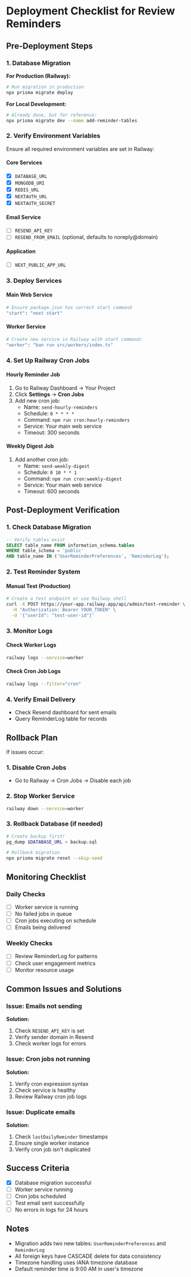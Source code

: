 # Deployment Checklist for Review Reminders

## Pre-Deployment Steps

### 1. Database Migration

**For Production (Railway):**
```bash
# Run migration in production
npx prisma migrate deploy
```

**For Local Development:**
```bash
# Already done, but for reference:
npx prisma migrate dev --name add-reminder-tables
```

### 2. Verify Environment Variables

Ensure all required environment variables are set in Railway:

#### Core Services
- [x] `DATABASE_URL`
- [x] `MONGODB_URI`
- [x] `REDIS_URL`
- [x] `NEXTAUTH_URL`
- [x] `NEXTAUTH_SECRET`

#### Email Service
- [ ] `RESEND_API_KEY`
- [ ] `RESEND_FROM_EMAIL` (optional, defaults to noreply@domain)

#### Application
- [ ] `NEXT_PUBLIC_APP_URL`

### 3. Deploy Services

#### Main Web Service
```bash
# Ensure package.json has correct start command
"start": "next start"
```

#### Worker Service
```bash
# Create new service in Railway with start command:
"worker": "bun run src/workers/index.ts"
```

### 4. Set Up Railway Cron Jobs

#### Hourly Reminder Job
1. Go to Railway Dashboard → Your Project
2. Click **Settings** → **Cron Jobs**
3. Add new cron job:
   - Name: `send-hourly-reminders`
   - Schedule: `0 * * * *`
   - Command: `npm run cron:hourly-reminders`
   - Service: Your main web service
   - Timeout: 300 seconds

#### Weekly Digest Job
1. Add another cron job:
   - Name: `send-weekly-digest`
   - Schedule: `0 10 * * 1`
   - Command: `npm run cron:weekly-digest`
   - Service: Your main web service
   - Timeout: 600 seconds

## Post-Deployment Verification

### 1. Check Database Migration
```sql
-- Verify tables exist
SELECT table_name FROM information_schema.tables 
WHERE table_schema = 'public' 
AND table_name IN ('UserReminderPreferences', 'ReminderLog');
```

### 2. Test Reminder System

#### Manual Test (Production)
```bash
# Create a test endpoint or use Railway shell
curl -X POST https://your-app.railway.app/api/admin/test-reminder \
  -H "Authorization: Bearer YOUR_TOKEN" \
  -d '{"userId": "test-user-id"}'
```

### 3. Monitor Logs

#### Check Worker Logs
```bash
railway logs --service=worker
```

#### Check Cron Job Logs
```bash
railway logs --filter="cron"
```

### 4. Verify Email Delivery
- Check Resend dashboard for sent emails
- Query ReminderLog table for records

## Rollback Plan

If issues occur:

### 1. Disable Cron Jobs
- Go to Railway → Cron Jobs → Disable each job

### 2. Stop Worker Service
```bash
railway down --service=worker
```

### 3. Rollback Database (if needed)
```bash
# Create backup first!
pg_dump $DATABASE_URL > backup.sql

# Rollback migration
npx prisma migrate reset --skip-seed
```

## Monitoring Checklist

### Daily Checks
- [ ] Worker service is running
- [ ] No failed jobs in queue
- [ ] Cron jobs executing on schedule
- [ ] Emails being delivered

### Weekly Checks
- [ ] Review ReminderLog for patterns
- [ ] Check user engagement metrics
- [ ] Monitor resource usage

## Common Issues and Solutions

### Issue: Emails not sending
**Solution:**
1. Check `RESEND_API_KEY` is set
2. Verify sender domain in Resend
3. Check worker logs for errors

### Issue: Cron jobs not running
**Solution:**
1. Verify cron expression syntax
2. Check service is healthy
3. Review Railway cron job logs

### Issue: Duplicate emails
**Solution:**
1. Check `lastDailyReminder` timestamps
2. Ensure single worker instance
3. Verify cron job isn't duplicated

## Success Criteria

- [x] Database migration successful
- [ ] Worker service running
- [ ] Cron jobs scheduled
- [ ] Test email sent successfully
- [ ] No errors in logs for 24 hours

## Notes

- Migration adds two new tables: `UserReminderPreferences` and `ReminderLog`
- All foreign keys have CASCADE delete for data consistency
- Timezone handling uses IANA timezone database
- Default reminder time is 9:00 AM in user's timezone